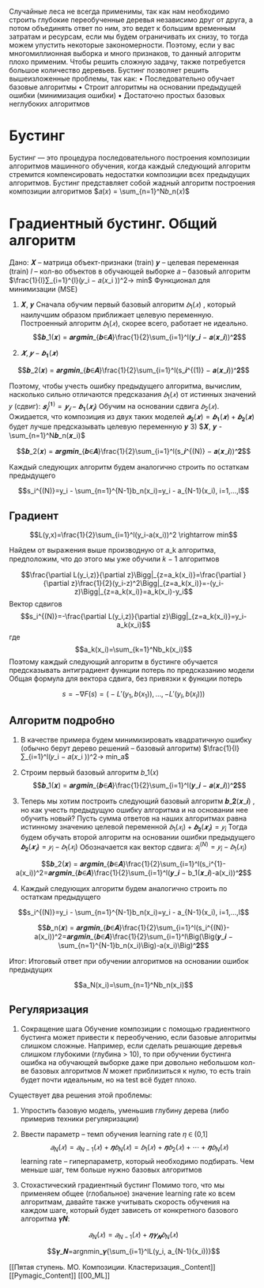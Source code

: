 

Случайные леса не всегда применимы, так как нам необходимо строить глубокие переобученные деревья независимо друг от друга, а потом объединять ответ по ним,
это ведет к большим временным затратам и ресурсам, если мы будем ограничивать их снизу, то тогда можем упустить некоторые закономерности.
Поэтому, если у вас многомиллионная выборка и много признаков, то данный алгоритм плохо применим. Чтобы решить сложную задачу, также потребуется большое количество деревьев.
Бустинг позволяет решить вышеизложенные проблемы, так как:
• Последовательно обучает базовые алгоритмы
• Строит алгоритмы на основании предыдущей ошибки (минимизация ошибки)
• Достаточно простых базовых неглубоких алгоритмов


# Бустинг

Бустинг — это процедура последовательного построения композиции алгоритмов машинного обучения, когда каждый следующий алгоритм стремится компенсировать недостатки композиции всех предыдущих алгоритмов.
Бустинг представляет собой жадный алгоритм построения композиции алгоритмов
$𝑎(𝑥) = \sum_{n=1}^N𝑏_n(𝑥)$

# Градиентный бустинг. Общий алгоритм
Дано:
𝑿 – матрица объект-признаки (train)
𝒚 – целевая переменная (train)
𝑙 – кол-во объектов в обучающей выборке
𝑎 – базовый алгоритм
$\frac{1}{l}∑_{i=1}^{l}(𝑦_i − 𝑎(𝑥_i ))^2→ min$
Функционал для минимизации (MSE)

1) 𝑿, 𝒚
Сначала обучим первый базовый алгоритм $𝑏_1(𝑥)$ , который наилучшим образом
приближает целевую переменную.
Построенный алгоритм  $𝑏_1(𝑥)$, скорее всего, работает не идеально.
$$𝒃_1(𝒙) = 𝒂𝒓𝒈𝒎𝒊𝒏_{𝒃∈𝑨}\frac{1}{2}\sum_{i=1}^l(𝒚_𝒊 − 𝒂(𝒙_𝒊))^𝟐$$

2) $𝑿, 𝒚 - 𝒃_𝟏(𝒙)$

$$𝒃_2(𝒙) = 𝒂𝒓𝒈𝒎𝒊𝒏_{𝒃∈𝑨}\frac{1}{2}\sum_{i=1}^l(s_𝒊^{(1)} − 𝒂(𝒙_𝒊))^𝟐$$

Поэтому, чтобы учесть ошибку предыдущего алгоритма, вычислим, насколько сильно отличаются предсказания $𝑏_1(𝑥)$ от истинных значений 𝑦 (сдвиг): $𝒔_𝒊^{(𝟏)} = 𝒚_𝒊 − 𝒃_𝟏(𝒙_𝒊)$
Обучим на основании сдвига $𝑏_2(𝑥)$. Ожидается, что композиция из двух таких моделей $𝒂_𝟐(𝒙) = 𝒃_𝟏(𝒙) + 𝒃_𝟐(𝒙)$ будет лучше предсказывать целевую переменную 𝒚
3)   $𝑿, 𝒚 - \sum_{n=1}^N𝒃_n(𝒙_i)$


$$𝒃_2(𝒙) = 𝒂𝒓𝒈𝒎𝒊𝒏_{𝒃∈𝑨}\frac{1}{2}\sum_{i=1}^l(s_𝒊^{(N)} − 𝒂(𝒙_𝒊))^𝟐$$

Каждый следующих алгоритм будем аналогично строить по остаткам предыдущего

$$s_i^{(N)}=y_i - \sum_{n=1}^{N-1}b_n(x_i)=y_i - a_{N-1}(x_i), i=1,...,l$$
## Градиент

$$L(y,x)=\frac{1}{2}\sum_{i=1}^l(y_i-a(x_i))^2 \rightarrow min$$



Найдем от выражения выше производную от 𝑎_k алгоритма, предположим, что до этого мы уже обучили 𝑘 − 1 алгоритмов


$$\frac{\partial L(y_i,z)}{\partial z}\Bigg|_{z=a_k(x_i)}=\frac{\partial }{\partial z}\frac{1}{2}(y_i-z)^2\Bigg|_{z=a_k(x_i)}=-(y_i-z)\Bigg|_{z=a_k(x_i)}=a_k(x_i)-y_i$$
Вектор сдвигов
$$s_i^{(N)}=-\frac{\partial L(y_i,z)}{\partial z}\Bigg|_{z=a_k(x_i)}=y_i-a_k(x_i)$$
где
$$a_k(x_i)=\sum_{k=1}^Nb_k(x_i)$$
Поэтому каждый следующий алгоритм в бустинге обучается предсказывать антиградиент функции потерь по предсказанию модели
Общая формула для вектора сдвига, без привязки к функции потерь



$$s=-\nabla{F(s)}=\Big(-L'(y_1,b(x_1)),..., -L'(y_l,b(x_l))\Big)$$
## Алгоритм подробно

1) В качестве примера будем минимизировать квадратичную ошибку (обычно берут дерево решений – базовый алгоритм)
$\frac{1}{l}∑_{i=1}^l(𝑦_i − 𝑎(𝑥_i ))^2→ min_a$

2) Строим первый базовый алгоритм 𝑏_1(𝑥)
$$𝒃_1(𝒙) = 𝒂𝒓𝒈𝒎𝒊𝒏_{𝒃∈𝑨}\frac{1}{2}\sum_{i=1}^l(𝒚_𝒊 − 𝒂(𝒙_𝒊))^𝟐$$
3) Теперь мы хотим построить следующий базовый алгоритм 𝒃_𝟐(𝒙_𝒊) , но как учесть предыдущую ошибку алгоритма и на основании нее обучить новый? Пусть сумма ответов на наших алгоритмах равна истинному значению целевой переменной 
$𝑏_1(𝑥_i) + 𝒃_𝟐(𝒙_𝒊) = 𝑦_i$
Тогда будем обучать второй алгоритм на основании ошибки предыдущего
$𝒃_𝟐(𝒙_𝒊) = 𝑦_i − 𝑏_1(𝑥_i)$
Обозначается как вектор сдвига: $𝑠_i^{(N)} = 𝑦_i − 𝑏_1(𝑥_i)$

$$𝒃_2(𝒙) = 𝒂𝒓𝒈𝒎𝒊𝒏_{𝒃∈𝑨}\frac{1}{2}\sum_{i=1}^l(s_i^{1}-a(x_i))^2=𝒂𝒓𝒈𝒎𝒊𝒏_{𝒃∈𝑨}\frac{1}{2}\sum_{i=1}^l(𝒚_𝒊 − b_1(𝒙_𝒊)-a(x_i))^𝟐$$


4) Каждый следующих алгоритм будем аналогично строить по остаткам предыдущего 

$$s_i^{(N)}=y_i - \sum_{n=1}^{N-1}b_n(x_i)=y_i - a_{N-1}(x_i), i=1,...,l$$



$$𝒃_n(𝒙) = 𝒂𝒓𝒈𝒎𝒊𝒏_{𝒃∈𝑨}\frac{1}{2}\sum_{i=1}^l(s_i^{(N)}-a(x_i))^2=𝒂𝒓𝒈𝒎𝒊𝒏_{𝒃∈𝑨}\frac{1}{2}\sum_{i=1}^l\Big(\Big(𝒚_𝒊 − \sum_{n=1}^{N-1}b_n(x_i)\Big)-a(x_i)\Big)^𝟐$$

Итог:
Итоговый ответ при обучении алгоритмов на основании ошибок предыдущих


$$a_N(x_i)=\sum_{n=1}^Nb_n(x_i)$$

## Регуляризация

1) Сокращение шага
Обучение композиции с помощью градиентного бустинга может привести к переобучению, если базовые алгоритмы слишком сложные.
Например, если сделать решающие деревья слишком глубокими (глубина > 10), то при обучении бустинга ошибка на обучающей выборке даже при довольно небольшом кол-ве базовых алгоритмов 𝑁 может приблизиться к нулю, то есть train будет почти идеальным, но на test всё будет плохо.

Существует два решения этой проблемы:
1) Упростить базовую модель, уменьшив глубину дерева (либо примерив техники регуляризации)
2) Ввести параметр – темп обучения learning rate 𝜂 ∈ (0,1]
$$𝑎_N(𝑥) = 𝑎_{N-1}(𝑥) + 𝜼𝑏_N(𝑥) = 𝑏_1(𝑥) + 𝜼𝑏_2(𝑥) + ⋯+ 𝜼𝑏_N(𝑥)$$
learning rate – гиперпараметр, который необходимо подбирать. Чем меньше шаг, тем больше нужно базовых алгоритмов


2) Стохастический градиентный бустинг
Помимо того, что мы применяем общее (глобальное) значение learning rate ко всем алгоритмам, давайте также учитывать скорость обучения на каждом шаге, который будет зависеть от конкретного базового алгоритма 𝜸𝑵:

$$𝑎_N(𝑥) = 𝑎_{N-1}(𝑥) + 𝜼𝜸_𝑵𝑏_N(𝑥)$$

$$𝜸_𝑵=argnmin_𝜸{\sum_{i=1}^lL(y_i, a_{N-1}(x_i))}$$










[[Пятая ступень. МО. Композиции. Кластеризация._Content]] [[Pymagic_Content]] [[00_ML]]